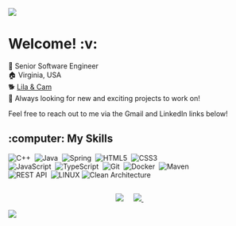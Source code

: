 <img src="images/header.gif"></img>

<h1> Welcome! :v: </h1> 
 
 :person_in_tuxedo: Senior Software Engineer \
 :house: Virginia, USA \
 :dog2: <a href="https://www.instagram.com/camdenyawns">Lila & Cam</a> \
 :satellite: Always looking for new and exciting projects to work on! 
 
 Feel free to reach out to me via the Gmail and LinkedIn links below!
 
 <h2> 	:computer: My Skills </h2>
 
![C++](https://img.shields.io/badge/-C%2B%2B-red)&nbsp;
![Java](https://img.shields.io/badge/JAVA-007396.svg?&style=flat&logo=java&logoColor=white)&nbsp;
![Spring](https://img.shields.io/badge/SPRING-6DB33F.svg?&style=flat&logo=spring&logoColor=white)&nbsp;
![HTML5](https://img.shields.io/badge/HTML5-E34F26.svg?&style=flat&logo=html5&logoColor=white)&nbsp;
![CSS3](https://img.shields.io/badge/CSS3-%231572B6.svg?&style=flat&logo=css3&logoColor=white)&nbsp;\
![JavaScript](https://img.shields.io/badge/JAVASCRIPT-323330.svg?&style=flat&logo=javascript&logoColor=%23F7DF1E)&nbsp;
![TypeScript](https://img.shields.io/badge/TYPESCRIPT-%23007ACC.svg?&style=flat&logo=typescript&logoColor=white)&nbsp;
![Git](https://img.shields.io/badge/GIT-%23F05033.svg?&style=flat&logo=git&logoColor=white)&nbsp;
![Docker](https://img.shields.io/badge/DOCKER-2496ED.svg?&style=flat&logo=docker&logoColor=white)&nbsp;
![Maven](https://img.shields.io/badge/MAVEN-C71A36.svg?&style=flat&logo=apache-maven)&nbsp;\
![REST API](https://img.shields.io/badge/REST-02569B.svg?&style=flat&logo=rest&logoColor=white)&nbsp;
![LINUX](https://img.shields.io/badge/LINUX-FCC624?style=flat-square&logo=linux&logoColor=black)
![Clean Architecture](https://img.shields.io/badge/CLEAN%20ARCHITECTURE-6DB33F.svg?&style=flat&logoColor=white)&nbsp;

</summary>
<h2></h2>

<p align="center">
  <a href="mailto:connorkhasson@gmail.com"><img src="https://img.shields.io/badge/gmail-%23D14836.svg?&style=for-the-badge&logo=gmail&logoColor=white"/></a>&nbsp;&nbsp;&nbsp;&nbsp;
  <a href="https://www.linkedin.com/in/connor-hasson/"><img src="https://img.shields.io/badge/linkedin-%230077B5.svg?&style=for-the-badge&logo=linkedin&logoColor=white" />          </a>&nbsp;&nbsp;&nbsp;&nbsp;
</center>

![](https://visitor-badge-reloaded.herokuapp.com/badge?page_id=Chasson1992&color=55acb7&style=for-the-badge&logo=Github)
